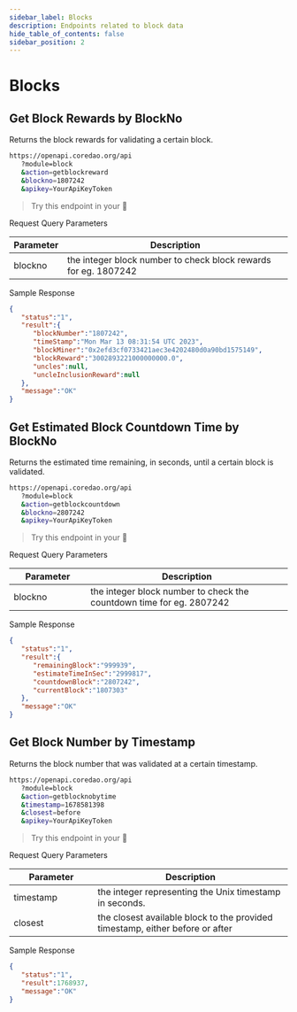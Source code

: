 ```yaml
---
sidebar_label: Blocks
description: Endpoints related to block data
hide_table_of_contents: false
sidebar_position: 2
---
```


# Blocks

## Get Block Rewards by BlockNo

Returns the block rewards for validating a certain block.

```bash
https://openapi.coredao.org/api
   ?module=block
   &action=getblockreward
   &blockno=1807242
   &apikey=YourApiKeyToken
```

> Try this endpoint in your  🔗

Request Query Parameters

<table><thead><tr><th>Parameter</th><th width="601">Description</th></tr></thead><tbody><tr><td>blockno</td><td>the integer block number to check block rewards for eg. 1807242</td></tr></tbody></table>

Sample Response

```json
{
   "status":"1",
   "result":{
      "blockNumber":"1807242",
      "timeStamp":"Mon Mar 13 08:31:54 UTC 2023",
      "blockMiner":"0x2efd3cf0733421aec3e4202480d0a90bd1575149",
      "blockReward":"3002893221000000000.0",
      "uncles":null,
      "uncleInclusionReward":null
   },
   "message":"OK"
}
```

## Get Estimated Block Countdown Time by BlockNo

Returns the estimated time remaining, in seconds, until a certain block is validated.

```bash
https://openapi.coredao.org/api
   ?module=block
   &action=getblockcountdown
   &blockno=2807242
   &apikey=YourApiKeyToken
```

> Try this endpoint in your  🔗

Request Query Parameters

<table><thead><tr><th width="123">Parameter</th><th>Description</th></tr></thead><tbody><tr><td>blockno</td><td>the integer block number to check the countdown time for eg. 2807242</td></tr></tbody></table>

Sample Response

```json
{
   "status":"1",
   "result":{
      "remainingBlock":"999939",
      "estimateTimeInSec":"2999817",
      "countdownBlock":"2807242",
      "currentBlock":"1807303"
   },
   "message":"OK"
}
```

## Get Block Number by Timestamp

Returns the block number that was validated at a certain timestamp.

```bash
https://openapi.coredao.org/api
   ?module=block
   &action=getblocknobytime
   &timestamp=1678581398
   &closest=before
   &apikey=YourApiKeyToken
```

> Try this endpoint in your  🔗

Request Query Parameters

<table><thead><tr><th width="136">Parameter</th><th>Description</th></tr></thead><tbody><tr><td>timestamp</td><td>the integer representing the Unix timestamp in seconds.</td></tr><tr><td>closest</td><td>the closest available block to the provided timestamp, either before or after</td></tr></tbody></table>

Sample Response

```json
{
   "status":"1",
   "result":1768937,
   "message":"OK"
}
```
